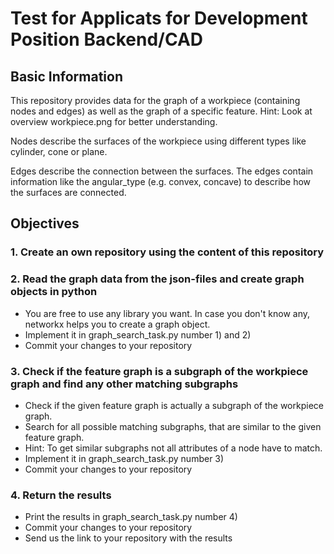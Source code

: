 # Test for Applicats for Development Position Backend/CAD

## Basic Information

This repository provides data for the graph of a workpiece (containing nodes and edges) as well as the graph of a specific feature.
Hint: Look at overview workpiece.png for better understanding.

Nodes describe the surfaces of the workpiece using different types like cylinder, cone or plane.

Edges describe the connection between the surfaces. The edges contain information like the angular_type (e.g. convex, concave) to describe how the surfaces are connected.

## Objectives

### 1. Create an own repository using the content of this repository


### 2. Read the graph data from the json-files and create graph objects in python

- 	You are free to use any library you want. In case you don't know any, networkx helps you to create a graph object.
- 	Implement it in graph_search_task.py number 1) and 2)
- 	Commit your changes to your repository


### 3. Check if the feature graph is a subgraph of the workpiece graph and find any other matching subgraphs 

-   Check if the given feature graph is actually a subgraph of the workpiece graph.
-   Search for all possible matching subgraphs, that are similar to the given feature graph.
-   Hint: To get similar subgraphs not all attributes of a node have to match.
-   Implement it in graph_search_task.py number 3)
-   Commit your changes to your repository


### 4. Return the results

-   Print the results in graph_search_task.py number 4)
-   Commit your changes to your repository
-   Send us the link to your repository with the results
